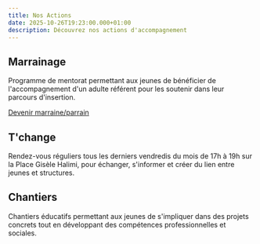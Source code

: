 ```yaml
---
title: Nos Actions
date: 2025-10-26T19:23:00.000+01:00
description: Découvrez nos actions d'accompagnement
---
```

## Marrainage

Programme de mentorat permettant aux jeunes de bénéficier de l'accompagnement d'un adulte référent pour les soutenir dans leur parcours d'insertion.

[Devenir marraine/parrain](#)

## T'change

Rendez-vous réguliers tous les derniers vendredis du mois de 17h à 19h sur la Place Gisèle Halimi, pour échanger, s'informer et créer du lien entre jeunes et structures.

## Chantiers

Chantiers éducatifs permettant aux jeunes de s'impliquer dans des projets concrets tout en développant des compétences professionnelles et sociales.


